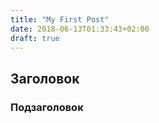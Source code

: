 ```yaml
---
title: "My First Post"
date: 2018-06-13T01:33:43+02:00
draft: true
---
```


## Заголовок

### Подзаголовок

